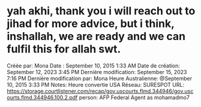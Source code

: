 # yah akhi, thank you i will reach out to jihad for more advice, but i think, inshallah, we are ready and we can fulfil this for allah swt.

Créée par: Mona
Date : September 10, 2015 1:33 AM
Date de création: September 12, 2023 3:45 PM
Dernière modification: September 15, 2023 7:16 PM
Dernière modification par: Mona
Heure Australienne: @September 10, 2015 3:33 PM
Notes: Heure convertie USA
Réseau: SURESPOT
URL: https://storage.courtlistener.com/recap/gov.uscourts.flmd.344946/gov.uscourts.flmd.344946.100.2.pdf
person: AFP Federal Agent as mohamadmo7